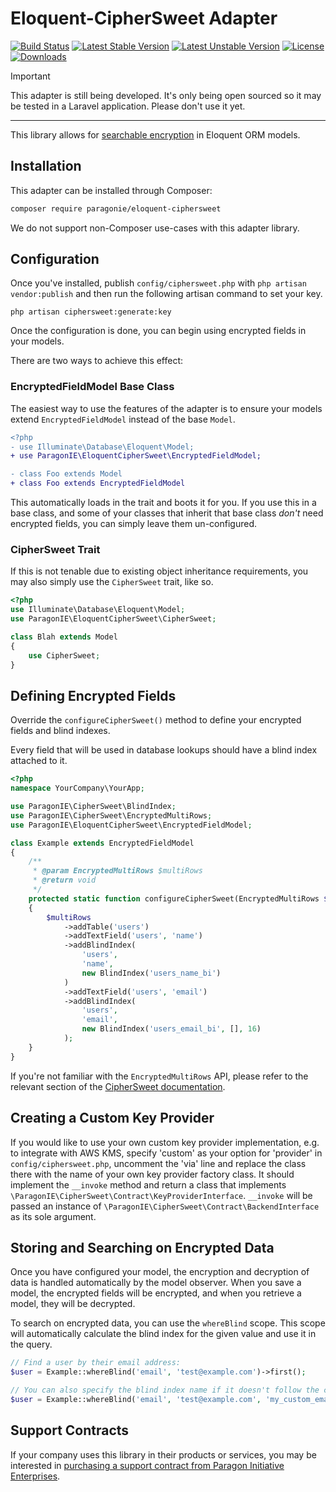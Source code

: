 # Eloquent-CipherSweet Adapter

[![Build Status](https://github.com/paragonie/eloquent-ciphersweet/actions/workflows/ci.yml/badge.svg)](https://github.com/paragonie/eloquent-ciphersweet/actions)
[![Latest Stable Version](https://poser.pugx.org/paragonie/eloquent-ciphersweet/v/stable)](https://packagist.org/packages/paragonie/eloquent-ciphersweet)
[![Latest Unstable Version](https://poser.pugx.org/paragonie/eloquent-ciphersweet/v/unstable)](https://packagist.org/packages/paragonie/eloquent-ciphersweet)
[![License](https://poser.pugx.org/paragonie/eloquent-ciphersweet/license)](https://packagist.org/packages/paragonie/eloquent-ciphersweet)
[![Downloads](https://img.shields.io/packagist/dt/paragonie/eloquent-ciphersweet.svg)](https://packagist.org/packages/paragonie/eloquent-ciphersweet)

> [!IMPORTANT]
> This adapter is still being developed. It's only being open sourced so
> it may be tested in a Laravel application. Please don't use it yet.

---

This library allows for [searchable encryption](https://paragonie.com/blog/2017/05/building-searchable-encrypted-databases-with-php-and-sql)
in Eloquent ORM models.

## Installation

This adapter can be installed through Composer:

```sh
composer require paragonie/eloquent-ciphersweet
```

We do not support non-Composer use-cases with this adapter library.

## Configuration

Once you've installed, publish `config/ciphersweet.php` with `php artisan vendor:publish` and then run the following
artisan command to set your key.

```
php artisan ciphersweet:generate:key
```

Once the configuration is done, you can begin using encrypted fields in your models.

There are two ways to achieve this effect:

### EncryptedFieldModel Base Class

The easiest way to use the features of the adapter is to ensure your models extend
`EncryptedFieldModel` instead of the base `Model`.

```diff
<?php
- use Illuminate\Database\Eloquent\Model;
+ use ParagonIE\EloquentCipherSweet\EncryptedFieldModel;

- class Foo extends Model
+ class Foo extends EncryptedFieldModel
```

This automatically loads in the trait and boots it for you. If you use this in a base
class, and some of your classes that inherit that base class *don't* need encrypted fields,
you can simply leave them un-configured.

### CipherSweet Trait

If this is not tenable due to existing object inheritance requirements, you may also
simply use the `CipherSweet` trait, like so.

```php
<?php
use Illuminate\Database\Eloquent\Model;
use ParagonIE\EloquentCipherSweet\CipherSweet;

class Blah extends Model
{
    use CipherSweet;
}
```

## Defining Encrypted Fields

Override the `configureCipherSweet()` method to define your encrypted fields and blind indexes.

Every field that will be used in database lookups should have a blind index attached to it.

```php
<?php
namespace YourCompany\YourApp;

use ParagonIE\CipherSweet\BlindIndex;
use ParagonIE\CipherSweet\EncryptedMultiRows;
use ParagonIE\EloquentCipherSweet\EncryptedFieldModel;

class Example extends EncryptedFieldModel
{
    /**
     * @param EncryptedMultiRows $multiRows
     * @return void
     */
    protected static function configureCipherSweet(EncryptedMultiRows $multiRows): void
    {
        $multiRows
            ->addTable('users')
            ->addTextField('users', 'name')
            ->addBlindIndex(
                'users',
                'name',
                new BlindIndex('users_name_bi')
            )
            ->addTextField('users', 'email')
            ->addBlindIndex(
                'users',
                'email',
                new BlindIndex('users_email_bi', [], 16)
            );
    }
}
```

If you're not familiar with the `EncryptedMultiRows` API, please refer to the
relevant section of the [CipherSweet documentation](https://ciphersweet.paragonie.com/php/usage#encryptedmultirows).

## Creating a Custom Key Provider

If you would like to use your own custom key provider implementation, e.g. to integrate with AWS KMS, specify 'custom'
as your option for 'provider' in `config/ciphersweet.php`, uncomment the 'via' line and replace the class there with the
name of your own key provider factory class. It should implement the `__invoke` method and return a class that
implements `\ParagonIE\CipherSweet\Contract\KeyProviderInterface`. `__invoke` will be passed an instance of
`\ParagonIE\CipherSweet\Contract\BackendInterface` as its sole argument.

## Storing and Searching on Encrypted Data

Once you have configured your model, the encryption and decryption of data is handled automatically by the model
observer. When you save a model, the encrypted fields will be encrypted, and when you retrieve a model, they will be
decrypted.

To search on encrypted data, you can use the `whereBlind` scope. This scope will automatically calculate the blind index
for the given value and use it in the query.

```php
// Find a user by their email address:
$user = Example::whereBlind('email', 'test@example.com')->first();

// You can also specify the blind index name if it doesn't follow the convention:
$user = Example::whereBlind('email', 'test@example.com', 'my_custom_email_index')->first();
```

## Support Contracts

If your company uses this library in their products or services, you may be
interested in [purchasing a support contract from Paragon Initiative Enterprises](https://paragonie.com/enterprise).

